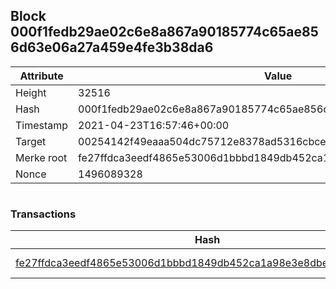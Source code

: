 ## Block 000f1fedb29ae02c6e8a867a90185774c65ae856d63e06a27a459e4fe3b38da6

Attribute | Value
--- | ---
Height | 32516
Hash | 000f1fedb29ae02c6e8a867a90185774c65ae856d63e06a27a459e4fe3b38da6
Timestamp | 2021-04-23T16:57:46+00:00
Target | 00254142f49eaaa504dc75712e8378ad5316cbcead634704b3734b6271167cc4
Merke root | fe27ffdca3eedf4865e53006d1bbbd1849db452ca1a98e3e8dbef9a7badec747
Nonce | 1496089328

```

```

### Transactions

Hash | Amount
--- | ---
[fe27ffdca3eedf4865e53006d1bbbd1849db452ca1a98e3e8dbef9a7badec747](fe27ffdca3eedf4865e53006d1bbbd1849db452ca1a98e3e8dbef9a7badec747.md) | 10.00000000 SKEPTI 
